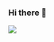 ### Hi there 👋

<a href="mailto:jhpark9007@gmail.com" target="_blank"><img src="https://img.shields.io/badge/jhpark9007@gmail.com-EA4335?style=flat-square&logo=Gmail&logoColor=white"/></a>

<!--
**jhpark9007/jhpark9007** is a ✨ _special_ ✨ repository because its `README.md` (this file) appears on your GitHub profile.

Here are some ideas to get you started:

- 🔭 I’m currently working on ...
- 🌱 I’m currently learning ...
- 👯 I’m looking to collaborate on ...
- 🤔 I’m looking for help with ...
- 💬 Ask me about ...
- 📫 How to reach me: ...
- 😄 Pronouns: ...
- ⚡ Fun fact: ...
-->
